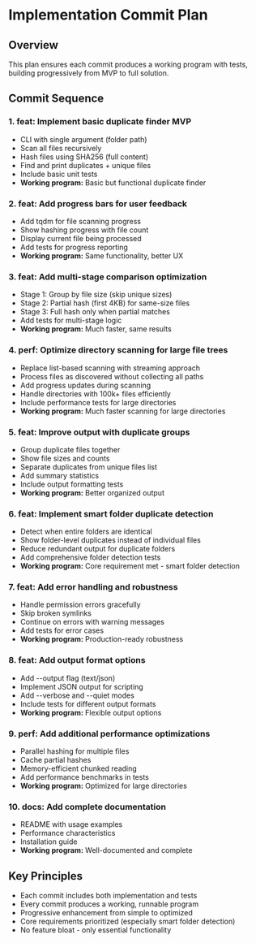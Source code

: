 # Implementation Commit Plan

## Overview
This plan ensures each commit produces a working program with tests, building progressively from MVP to full solution.

## Commit Sequence

### 1. feat: Implement basic duplicate finder MVP
- CLI with single argument (folder path)
- Scan all files recursively
- Hash files using SHA256 (full content)
- Find and print duplicates + unique files
- Include basic unit tests
- **Working program:** Basic but functional duplicate finder

### 2. feat: Add progress bars for user feedback
- Add tqdm for file scanning progress
- Show hashing progress with file count
- Display current file being processed
- Add tests for progress reporting
- **Working program:** Same functionality, better UX

### 3. feat: Add multi-stage comparison optimization
- Stage 1: Group by file size (skip unique sizes)
- Stage 2: Partial hash (first 4KB) for same-size files
- Stage 3: Full hash only when partial matches
- Add tests for multi-stage logic
- **Working program:** Much faster, same results

### 4. perf: Optimize directory scanning for large file trees
- Replace list-based scanning with streaming approach
- Process files as discovered without collecting all paths
- Add progress updates during scanning
- Handle directories with 100k+ files efficiently
- Include performance tests for large directories
- **Working program:** Much faster scanning for large directories

### 5. feat: Improve output with duplicate groups
- Group duplicate files together
- Show file sizes and counts
- Separate duplicates from unique files list
- Add summary statistics
- Include output formatting tests
- **Working program:** Better organized output

### 6. feat: Implement smart folder duplicate detection
- Detect when entire folders are identical
- Show folder-level duplicates instead of individual files
- Reduce redundant output for duplicate folders
- Add comprehensive folder detection tests
- **Working program:** Core requirement met - smart folder detection

### 7. feat: Add error handling and robustness
- Handle permission errors gracefully
- Skip broken symlinks
- Continue on errors with warning messages
- Add tests for error cases
- **Working program:** Production-ready robustness

### 8. feat: Add output format options
- Add --output flag (text/json)
- Implement JSON output for scripting
- Add --verbose and --quiet modes
- Include tests for different output formats
- **Working program:** Flexible output options

### 9. perf: Add additional performance optimizations
- Parallel hashing for multiple files
- Cache partial hashes
- Memory-efficient chunked reading
- Add performance benchmarks in tests
- **Working program:** Optimized for large directories

### 10. docs: Add complete documentation
- README with usage examples
- Performance characteristics
- Installation guide
- **Working program:** Well-documented and complete

## Key Principles
- Each commit includes both implementation and tests
- Every commit produces a working, runnable program
- Progressive enhancement from simple to optimized
- Core requirements prioritized (especially smart folder detection)
- No feature bloat - only essential functionality